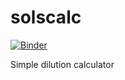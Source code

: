 # solscalc

[![Binder](https://mybinder.org/badge_logo.svg)](https://hub.gke2.mybinder.org/user/aadevel-solscalc-mt9jk5lx/apps/Solution_calculator_v2.ipynb?appmode_scroll=0)


Simple dilution calculator
